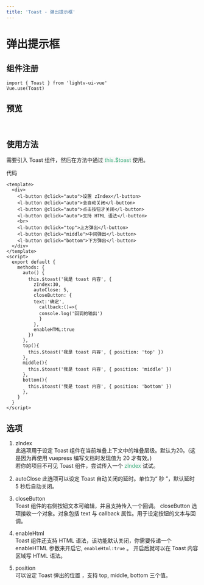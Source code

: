 ```yaml
---
title: 'Toast - 弹出提示框'
---
```

# 弹出提示框

## 组件注册
```vue
import { Toast } from 'lightv-ui-vue'
Vue.use(Toast)
```

## 预览
&nbsp;
<ClientOnly>
  <toast-demo></toast-demo>
</ClientOnly>

## 使用方法

需要引入 Toast 组件，然后在方法中通过<span style='color:#3eaf7c;background-color:#F8F8F8'> this.$toast </span> 使用。

代码  
```vue
<template>
  <div>
    <l-button @click="auto">设置 zIndex</l-button>
    <l-button @click="auto">会自动关闭</l-button>
    <l-button @click="auto">点击按钮才关闭</l-button>
    <l-button @click="auto">支持 HTML 语法</l-button>
    <br>
    <l-button @click="top">上方弹出</l-button>
    <l-button @click="middle">中间弹出</l-button>
    <l-button @click="bottom">下方弹出</l-button>
  </div>
</template>
<script>
  export default {
    methods: {
      auto() {
        this.$toast('我是 toast 内容', {
          zIndex:30,
          autoClose: 5,
          closeButton: {
          text:'确定',
            callback:()=>{
            console.log('回调的输出')
            }
          },
          enableHTML:true
        })
      },
      top(){
        this.$toast('我是 toast 内容', { position: 'top' })
      },
      middle(){
        this.$toast('我是 toast 内容', { position: 'middle' })
      },
      bottom(){
        this.$toast('我是 toast 内容', { position: 'bottom' })
      },
    }
  }
</script>
```

## 选项
1. zIndex  
此选项用于设定 Toast 组件在当前堆叠上下文中的堆叠层级。默认为20。(这是因为再使用 vuepress 编写文档时发现值为 20 才有效。)  
若你的项目不可见 Toast 组件，尝试传入一个 <span style='color:#3eaf7c;background-color:#F8F8F8'>zIndex </span> 试试。
2. autoClose
此选项可以设定 Toast 自动关闭的延时。单位为“ 秒 ”，默认延时 5 秒后自动关闭。  

3. closeButton  
Toast 组件的右侧按钮文本可编辑，并且支持传入一个回调。 closeButton 选项接收一个对象。对象包括 text 与 callback 属性。用于设定按钮的文本与回调。  

4. enableHtml  
Toast 组件还支持 HTML 语法，该功能默认关闭，你需要传递一个 enableHTML 参数来开启它, `enableHtml:true` 。 开启后就可以在 Toast 内容区域写 HTML 语法。

5. position  
可以设定 Toast 弹出的位置 ，支持 top, middle, bottom 三个值。

